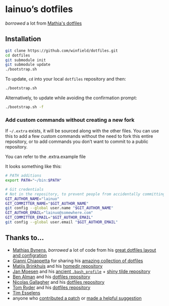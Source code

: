 # lainuo’s dotfiles

*borrowed* a lot from [Mathia's dotfiles](https://github.com/mathiasbynens/dotfiles)

## Installation

```bash
git clone https://github.com/winfield/dotfiles.git
cd dotfiles
git submodule init
git submodule update
./bootstrap.sh
```

To update, `cd` into your local `dotfiles` repository and then:

```bash
./bootstrap.sh
```

Alternatively, to update while avoiding the confirmation prompt:

```bash
./bootstrap.sh -f
```

### Add custom commands without creating a new fork

If `~/.extra` exists, it will be sourced along with the other files. You can use this to add a few custom commands without the need to fork this entire repository, or to add commands you don’t want to commit to a public repository.

You can refer to the .extra.example file

It looks something like this:

```bash
# PATH additions
export PATH="~/bin:$PATH"

# Git credentials
# Not in the repository, to prevent people from accidentally committing under my name
GIT_AUTHOR_NAME="lainuo"
GIT_COMMITTER_NAME="$GIT_AUTHOR_NAME"
git config --global user.name "$GIT_AUTHOR_NAME"
GIT_AUTHOR_EMAIL="lainuo@somewhere.com"
GIT_COMMITTER_EMAIL="$GIT_AUTHOR_EMAIL"
git config --global user.email "$GIT_AUTHOR_EMAIL"
```

## Thanks to…

* [Mathias Bynens](http://mths.be), *borrowed* a lot of code from his [great dotfiles layout and configration](https://github.com/mathiasbynens/dotfiles)
* [Gianni Chiappetta](http://gf3.ca/) for sharing his [amazing collection of dotfiles](https://github.com/gf3/dotfiles)
* [Matijs Brinkhuis](http://hotfusion.nl/) and his [homedir repository](https://github.com/matijs/homedir)
* [Jan Moesen](http://jan.moesen.nu/) and his [ancient `.bash_profile`](https://gist.github.com/1156154) + [shiny tilde repository](https://github.com/janmoesen/tilde)
* [Ben Alman](http://benalman.com/) and his [dotfiles repository](https://github.com/cowboy/dotfiles)
* [Nicolas Gallagher](http://nicolasgallagher.com/) and his [dotfiles repository](https://github.com/necolas/dotfiles)
* [Tom Ryder](http://blog.sanctum.geek.nz/) and his [dotfiles repository](https://github.com/tejr/dotfiles)
* [Tim Esselens](http://devel.datif.be/)
* anyone who [contributed a patch](https://github.com/mathiasbynens/dotfiles/contributors) or [made a helpful suggestion](https://github.com/mathiasbynens/dotfiles/issues)
